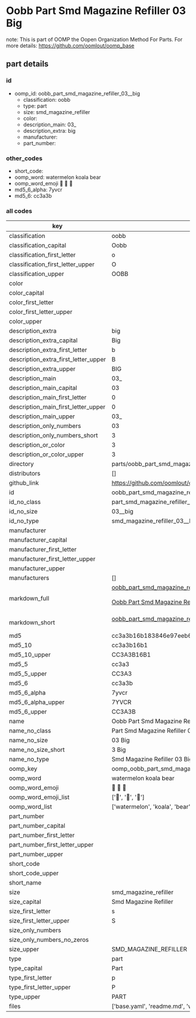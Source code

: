 # Oobb Part Smd Magazine Refiller 03  Big  

note: This is part of OOMP the Oopen Organization Method For Parts. For more details: https://github.com/oomlout/oomp_base

##  part details





### id
* oomp_id: oobb_part_smd_magazine_refiller_03__big
  * classification: oobb
  * type: part
  * size: smd_magazine_refiller
  * color: 
  * description_main: 03_
  * description_extra: big
  * manufacturer: 
  * part_number: 

### other_codes
* short_code: 
* oomp_word: watermelon koala bear
* oomp_word_emoji :watermelon: :koala: :bear:
* md5_6_alpha: 7yvcr
* md5_6: cc3a3b

### all codes 
| key | value |  
| --- | --- |  
| classification | oobb |  
| classification_capital | Oobb |  
| classification_first_letter | o |  
| classification_first_letter_upper | O |  
| classification_upper | OOBB |  
| color |  |  
| color_capital |  |  
| color_first_letter |  |  
| color_first_letter_upper |  |  
| color_upper |  |  
| description_extra | big |  
| description_extra_capital | Big |  
| description_extra_first_letter | b |  
| description_extra_first_letter_upper | B |  
| description_extra_upper | BIG |  
| description_main | 03_ |  
| description_main_capital | 03  |  
| description_main_first_letter | 0 |  
| description_main_first_letter_upper | 0 |  
| description_main_upper | 03_ |  
| description_only_numbers | 03 |  
| description_only_numbers_short | 3 |  
| description_or_color | 3 |  
| description_or_color_upper | 3 |  
| directory | parts/oobb_part_smd_magazine_refiller_03__big |  
| distributors | [] |  
| github_link | https://github.com/oomlout/oomlout_oomp_part_src/tree/main/parts/oobb_part_smd_magazine_refiller_03__big/working |  
| id | oobb_part_smd_magazine_refiller_03__big |  
| id_no_class | part_smd_magazine_refiller_03__big |  
| id_no_size | 03__big |  
| id_no_type | smd_magazine_refiller_03__big |  
| manufacturer |  |  
| manufacturer_capital |  |  
| manufacturer_first_letter |  |  
| manufacturer_first_letter_upper |  |  
| manufacturer_upper |  |  
| manufacturers | [] |  
| markdown_full | [oobb_part_smd_magazine_refiller_03__big](https://github.com/oomlout/oomlout_oomp_part_src/tree/main/parts/oobb_part_smd_magazine_refiller_03__big/working)<br>[](https://github.com/oomlout/oomlout_oomp_part_src/tree/main/parts/oobb_part_smd_magazine_refiller_03__big/working)<br>[Oobb Part Smd Magazine Refiller 03  Big](https://github.com/oomlout/oomlout_oomp_part_src/tree/main/parts/oobb_part_smd_magazine_refiller_03__big/working)<br><br> |  
| markdown_short | [oobb_part_smd_magazine_refiller_03__big](https://github.com/oomlout/oomlout_oomp_part_src/tree/main/parts/oobb_part_smd_magazine_refiller_03__big/working)<br><br> |  
| md5 | cc3a3b16b183846e97eeb6c4b879a3e5 |  
| md5_10 | cc3a3b16b1 |  
| md5_10_upper | CC3A3B16B1 |  
| md5_5 | cc3a3 |  
| md5_5_upper | CC3A3 |  
| md5_6 | cc3a3b |  
| md5_6_alpha | 7yvcr |  
| md5_6_alpha_upper | 7YVCR |  
| md5_6_upper | CC3A3B |  
| name | Oobb Part Smd Magazine Refiller 03  Big |  
| name_no_class | Part Smd Magazine Refiller 03  Big |  
| name_no_size | 03  Big |  
| name_no_size_short | 3  Big |  
| name_no_type | Smd Magazine Refiller 03  Big |  
| oomp_key | oomp_oobb_part_smd_magazine_refiller_03__big |  
| oomp_word | watermelon koala bear |  
| oomp_word_emoji | :watermelon: :koala: :bear: |  
| oomp_word_emoji_list | [':watermelon:', ':koala:', ':bear:'] |  
| oomp_word_list | ['watermelon', 'koala', 'bear'] |  
| part_number |  |  
| part_number_capital |  |  
| part_number_first_letter |  |  
| part_number_first_letter_upper |  |  
| part_number_upper |  |  
| short_code |  |  
| short_code_upper |  |  
| short_name |  |  
| size | smd_magazine_refiller |  
| size_capital | Smd Magazine Refiller |  
| size_first_letter | s |  
| size_first_letter_upper | S |  
| size_only_numbers |  |  
| size_only_numbers_no_zeros |  |  
| size_upper | SMD_MAGAZINE_REFILLER |  
| type | part |  
| type_capital | Part |  
| type_first_letter | p |  
| type_first_letter_upper | P |  
| type_upper | PART |  
| files | ['base.yaml', 'readme.md', 'working.json', 'working.yaml'] |  
